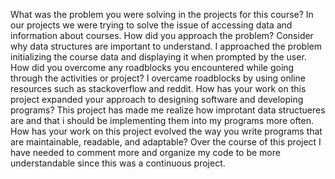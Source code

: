 What was the problem you were solving in the projects for this course?
In our projects we were trying to solve the issue of accessing data and information about courses.
How did you approach the problem? Consider why data structures are important to understand.
I approached the problem initializing the course data and displaying it when prompted by the user.
How did you overcome any roadblocks you encountered while going through the activities or project?
I overcame roadblocks by using online resources such as stackoverflow and reddit.
How has your work on this project expanded your approach to designing software and developing programs?
This project has made me realize how improtant data structueres are and that i should be implementing them into my programs more often.
How has your work on this project evolved the way you write programs that are maintainable, readable, and adaptable?
Over the course of this project I have needed to comment more and organize my code to be more understandable since this was a continuous project.
